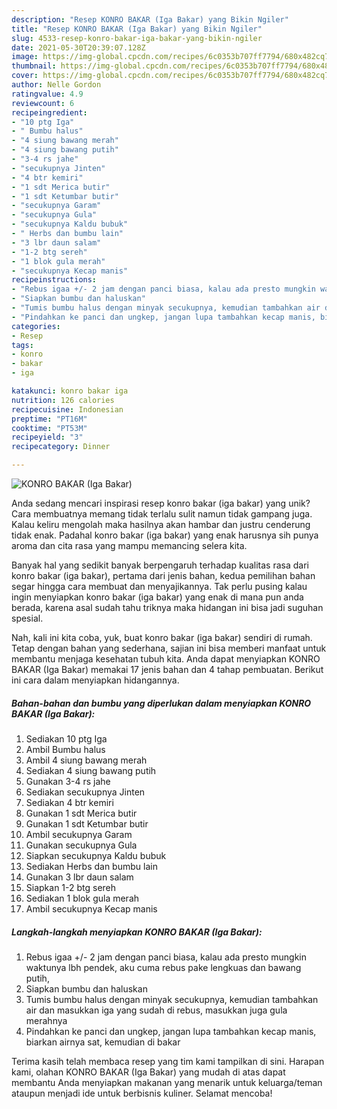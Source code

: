 ```yaml
---
description: "Resep KONRO BAKAR (Iga Bakar) yang Bikin Ngiler"
title: "Resep KONRO BAKAR (Iga Bakar) yang Bikin Ngiler"
slug: 4533-resep-konro-bakar-iga-bakar-yang-bikin-ngiler
date: 2021-05-30T20:39:07.128Z
image: https://img-global.cpcdn.com/recipes/6c0353b707ff7794/680x482cq70/konro-bakar-iga-bakar-foto-resep-utama.jpg
thumbnail: https://img-global.cpcdn.com/recipes/6c0353b707ff7794/680x482cq70/konro-bakar-iga-bakar-foto-resep-utama.jpg
cover: https://img-global.cpcdn.com/recipes/6c0353b707ff7794/680x482cq70/konro-bakar-iga-bakar-foto-resep-utama.jpg
author: Nelle Gordon
ratingvalue: 4.9
reviewcount: 6
recipeingredient:
- "10 ptg Iga"
- " Bumbu halus"
- "4 siung bawang merah"
- "4 siung bawang putih"
- "3-4 rs jahe"
- "secukupnya Jinten"
- "4 btr kemiri"
- "1 sdt Merica butir"
- "1 sdt Ketumbar butir"
- "secukupnya Garam"
- "secukupnya Gula"
- "secukupnya Kaldu bubuk"
- " Herbs dan bumbu lain"
- "3 lbr daun salam"
- "1-2 btg sereh"
- "1 blok gula merah"
- "secukupnya Kecap manis"
recipeinstructions:
- "Rebus igaa +/- 2 jam dengan panci biasa, kalau ada presto mungkin waktunya lbh pendek, aku cuma rebus pake lengkuas dan bawang putih,"
- "Siapkan bumbu dan haluskan"
- "Tumis bumbu halus dengan minyak secukupnya, kemudian tambahkan air dan masukkan iga yang sudah di rebus, masukkan juga gula merahnya"
- "Pindahkan ke panci dan ungkep, jangan lupa tambahkan kecap manis, biarkan airnya sat, kemudian di bakar"
categories:
- Resep
tags:
- konro
- bakar
- iga

katakunci: konro bakar iga 
nutrition: 126 calories
recipecuisine: Indonesian
preptime: "PT16M"
cooktime: "PT53M"
recipeyield: "3"
recipecategory: Dinner

---
```



![KONRO BAKAR (Iga Bakar)](https://img-global.cpcdn.com/recipes/6c0353b707ff7794/680x482cq70/konro-bakar-iga-bakar-foto-resep-utama.jpg)

Anda sedang mencari inspirasi resep konro bakar (iga bakar) yang unik? Cara membuatnya memang tidak terlalu sulit namun tidak gampang juga. Kalau keliru mengolah maka hasilnya akan hambar dan justru cenderung tidak enak. Padahal konro bakar (iga bakar) yang enak harusnya sih punya aroma dan cita rasa yang mampu memancing selera kita.



Banyak hal yang sedikit banyak berpengaruh terhadap kualitas rasa dari konro bakar (iga bakar), pertama dari jenis bahan, kedua pemilihan bahan segar hingga cara membuat dan menyajikannya. Tak perlu pusing kalau ingin menyiapkan konro bakar (iga bakar) yang enak di mana pun anda berada, karena asal sudah tahu triknya maka hidangan ini bisa jadi suguhan spesial.


Nah, kali ini kita coba, yuk, buat konro bakar (iga bakar) sendiri di rumah. Tetap dengan bahan yang sederhana, sajian ini bisa memberi manfaat untuk membantu menjaga kesehatan tubuh kita. Anda dapat menyiapkan KONRO BAKAR (Iga Bakar) memakai 17 jenis bahan dan 4 tahap pembuatan. Berikut ini cara dalam menyiapkan hidangannya.

<!--inarticleads1-->

##### Bahan-bahan dan bumbu yang diperlukan dalam menyiapkan KONRO BAKAR (Iga Bakar):

1. Sediakan 10 ptg Iga
1. Ambil  Bumbu halus
1. Ambil 4 siung bawang merah
1. Sediakan 4 siung bawang putih
1. Gunakan 3-4 rs jahe
1. Sediakan secukupnya Jinten
1. Sediakan 4 btr kemiri
1. Gunakan 1 sdt Merica butir
1. Gunakan 1 sdt Ketumbar butir
1. Ambil secukupnya Garam
1. Gunakan secukupnya Gula
1. Siapkan secukupnya Kaldu bubuk
1. Sediakan  Herbs dan bumbu lain
1. Gunakan 3 lbr daun salam
1. Siapkan 1-2 btg sereh
1. Sediakan 1 blok gula merah
1. Ambil secukupnya Kecap manis




<!--inarticleads2-->

##### Langkah-langkah menyiapkan KONRO BAKAR (Iga Bakar):

1. Rebus igaa +/- 2 jam dengan panci biasa, kalau ada presto mungkin waktunya lbh pendek, aku cuma rebus pake lengkuas dan bawang putih,
1. Siapkan bumbu dan haluskan
1. Tumis bumbu halus dengan minyak secukupnya, kemudian tambahkan air dan masukkan iga yang sudah di rebus, masukkan juga gula merahnya
1. Pindahkan ke panci dan ungkep, jangan lupa tambahkan kecap manis, biarkan airnya sat, kemudian di bakar




Terima kasih telah membaca resep yang tim kami tampilkan di sini. Harapan kami, olahan KONRO BAKAR (Iga Bakar) yang mudah di atas dapat membantu Anda menyiapkan makanan yang menarik untuk keluarga/teman ataupun menjadi ide untuk berbisnis kuliner. Selamat mencoba!
